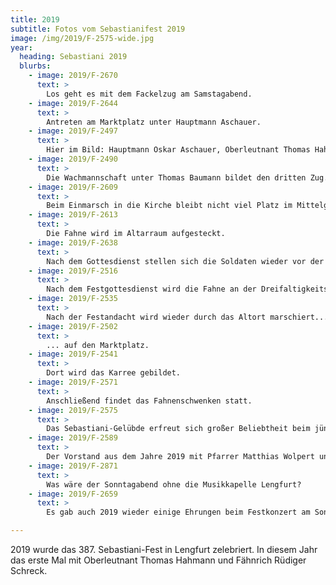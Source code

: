 ```yaml
---
title: 2019
subtitle: Fotos vom Sebastianifest 2019
image: /img/2019/F-2575-wide.jpg
year:
  heading: Sebastiani 2019
  blurbs:
    - image: 2019/F-2670
      text: >
        Los geht es mit dem Fackelzug am Samstagabend.
    - image: 2019/F-2644
      text: >
        Antreten am Marktplatz unter Hauptmann Aschauer.
    - image: 2019/F-2497
      text: >
        Hier im Bild: Hauptmann Oskar Aschauer, Oberleutnant Thomas Hahmann und der erste Zug.
    - image: 2019/F-2490
      text: >
        Die Wachmannschaft unter Thomas Baumann bildet den dritten Zug.
    - image: 2019/F-2609
      text: >
        Beim Einmarsch in die Kirche bleibt nicht viel Platz im Mittelgang.
    - image: 2019/F-2613
      text: >
        Die Fahne wird im Altarraum aufgesteckt.
    - image: 2019/F-2638
      text: >
        Nach dem Gottesdienst stellen sich die Soldaten wieder vor der Kirche auf.
    - image: 2019/F-2516
      text: >
        Nach dem Festgottesdienst wird die Fahne an der Dreifaltigkeitssäule aufgesteckt.
    - image: 2019/F-2535
      text: >
        Nach der Festandacht wird wieder durch das Altort marschiert...
    - image: 2019/F-2502
      text: >
        ... auf den Marktplatz.
    - image: 2019/F-2541
      text: >
        Dort wird das Karree gebildet.
    - image: 2019/F-2571
      text: >
        Anschließend findet das Fahnenschwenken statt.
    - image: 2019/F-2575
      text: >
        Das Sebastiani-Gelübde erfreut sich großer Beliebtheit beim jüngeren Nachwuchs des Vereins.
    - image: 2019/F-2589
      text: >
        Der Vorstand aus dem Jahre 2019 mit Pfarrer Matthias Wolpert und Hauptmann Oskar Aschauer, kurz nach dem Fest.
    - image: 2019/F-2871
      text: >
        Was wäre der Sonntagabend ohne die Musikkapelle Lengfurt?
    - image: 2019/F-2659
      text: >
        Es gab auch 2019 wieder einige Ehrungen beim Festkonzert am Sonntagabend.

---
```


2019 wurde das 387. Sebastiani-Fest in Lengfurt zelebriert. In diesem Jahr das erste Mal mit Oberleutnant Thomas Hahmann und Fähnrich Rüdiger Schreck.

